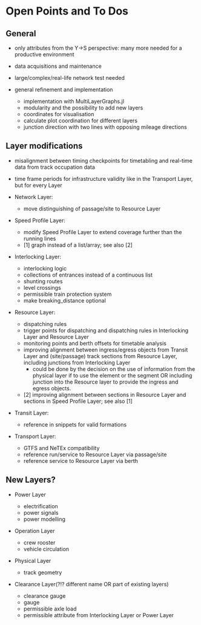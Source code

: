 # Open Points and To Dos

## General

* only attributes from the Y->S perspective: many more needed for a productive environment

* data acquisitions and maintenance

* large/complex/real-life network test needed

* general refinement and implementation
  * implementation with MultiLayerGraphs.jl
  * modularity and the possibility to add new layers
  * coordinates for visualisation
  * calculate plot coordination for different layers
  * junction direction with two lines with opposing mileage directions


## Layer modifications

* misalignment between timing checkpoints for timetabling and real-time data from track occupation data

* time frame periods for infrastructure validity like in the Transport Layer, but for every Layer

* Network Layer:
  * move distinguishing of passage/site to Resource Layer

* Speed Profile Layer:
  * modify Speed Profile Layer to extend coverage further than the running lines
  * [1] graph instead of a list/array; see also [2]

* Interlocking Layer:
  * interlocking logic
  * collections of entrances instead of a continuous list
  * shunting routes
  * level crossings
  * permissible train protection system
  * make breaking_distance optional

* Resource Layer:
  * dispatching rules
  * trigger points for dispatching and dispatching rules in Interlocking Layer and Resource Layer
  * monitoring points and berth offsets for timetable analysis
  * improving alignment between ingress/egress objects from Transit Layer and (site/passage) track sections from Resource Layer, including junctions from Interlocking Layer
    * could be done by the decision on the use of information from the physical layer if to use the element or the segment OR including junction into the Resource layer to provide the ingress and egress objects.
  * [2] improving alignment between sections in Resource Layer and sections in Speed Profile Layer; see also [1]

* Transit Layer:
  * reference in snippets for valid formations

* Transport Layer:
  * GTFS and NeTEx compatibility
  * reference run/service to Resource Layer via passage/site
  * reference service to Resource Layer via berth


## New Layers?

* Power Layer
  * electrification
  * power signals
  * power modelling

* Operation Layer
  * crew rooster
  * vehicle circulation

* Physical Layer
  * track geometry

* Clearance Layer(?!? different name OR part of existing layers) 
  * clearance gauge
  * gauge
  * permissible axle load
  * permissible attribute from Interlocking Layer or Power Layer
